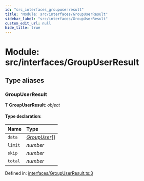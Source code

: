 ```yaml
---
id: "src_interfaces_groupuserresult"
title: "Module: src/interfaces/GroupUserResult"
sidebar_label: "src/interfaces/GroupUserResult"
custom_edit_url: null
hide_title: true
---
```


# Module: src/interfaces/GroupUserResult

## Type aliases

### GroupUserResult

Ƭ **GroupUserResult**: *object*

#### Type declaration:

Name | Type |
:------ | :------ |
`data` | [*GroupUser*](src_interfaces_groupuser.md#groupuser)[] |
`limit` | *number* |
`skip` | *number* |
`total` | *number* |

Defined in: [interfaces/GroupUserResult.ts:3](https://github.com/xr3ngine/xr3ngine/blob/673ad6a5f/packages/common/src/interfaces/GroupUserResult.ts#L3)
